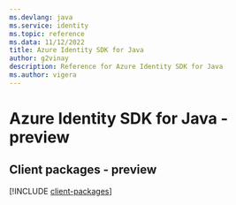 ```yaml
---
ms.devlang: java
ms.service: identity
ms.topic: reference
ms.data: 11/12/2022
title: Azure Identity SDK for Java
author: g2vinay
description: Reference for Azure Identity SDK for Java
ms.author: vigera
---
```

# Azure Identity SDK for Java - preview

## Client packages - preview
[!INCLUDE [client-packages](identity-client-index.md)]